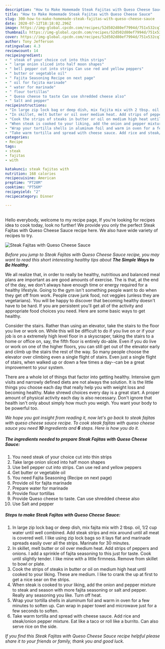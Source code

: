 ```yaml
---
description: "How to Make Homemade Steak Fajitas with Queso Cheese Sauce"
title: "How to Make Homemade Steak Fajitas with Queso Cheese Sauce"
slug: 300-how-to-make-homemade-steak-fajitas-with-queso-cheese-sauce
date: 2020-07-12T18:18:02.296Z
image: https://img-global.cpcdn.com/recipes/52d502d80ef7994d/751x532cq70/steak-fajitas-with-queso-cheese-sauce-recipe-main-photo.jpg
thumbnail: https://img-global.cpcdn.com/recipes/52d502d80ef7994d/751x532cq70/steak-fajitas-with-queso-cheese-sauce-recipe-main-photo.jpg
cover: https://img-global.cpcdn.com/recipes/52d502d80ef7994d/751x532cq70/steak-fajitas-with-queso-cheese-sauce-recipe-main-photo.jpg
author: Tony Jefferson
ratingvalue: 4.3
reviewcount: 14
recipeingredient:
- " steak of your choice cut into thin strips"
- " large onion sliced into half moon shapes"
- " bell pepper cut into strips Can use red and yellow peppers"
- " butter or vegetable oil"
- " Fajita Seasoning Recipe on next page"
- " oil for fajita marinade"
- " water for marinade"
- " flour tortillas"
- " Queso cheese to taste Can use shredded cheese also"
- " Salt and pepper"
recipeinstructions:
- "In large zip lock bag or deep dish, mix fajita mix with 2 tbsp. oil, 1/2 cup water until well combined. Add steak strips and mix around until all meat is covered well. I like using zip lock bags so it lays flat and marinade spreads easily over all the strips. Marinate for 30 minutes."
- "In skillet, melt butter or oil over medium heat. Add strips of peppers and onions. I add a sprinkle of fajita seasoning to this just for taste. Cook until slightly tender. I like mine with a little firmness. Remove from skillet to bowl or plate."
- "Cook the strips of steaks in butter or oil on medium high heat until cooked to your liking. These are medium. I like to crank the up at first to get a nice sear on the strips."
- "When steak is cooked to your liking, add the onion and pepper mixture to steak and season with more fajita seasoning or salt and pepper. Really any seasoning you like. Turn off heat."
- "Wrap your tortilla shells in aluminum foil and warm in oven for a few minutes to soften up. Can wrap in paper towel and microwave just for a few seconds to soften."
- "Take warm tortilla and spread with cheese sauce. Add rice and steak/onion pepper mixture. Eat like a taco or roll like a burrito. Can also serve rice on the side."
categories:
- Recipe
tags:
- steak
- fajitas
- with

katakunci: steak fajitas with 
nutrition: 168 calories
recipecuisine: American
preptime: "PT20M"
cooktime: "PT56M"
recipeyield: "2"
recipecategory: Dinner

---
```

<br>
Hello everybody, welcome to my recipe page, If you're looking for recipes idea to cook today, look no further! We provide you only the perfect Steak Fajitas with Queso Cheese Sauce recipe here. We also have wide variety of recipes to try.
<br>


![Steak Fajitas with Queso Cheese Sauce](https://img-global.cpcdn.com/recipes/52d502d80ef7994d/751x532cq70/steak-fajitas-with-queso-cheese-sauce-recipe-main-photo.jpg)

<i>Before you jump to Steak Fajitas with Queso Cheese Sauce recipe, you may want to read this short interesting healthy tips about <strong>The Simple Ways to Be Healthy</strong>.</i>

We all realize that, in order to really be healthy, nutritious and balanced meal plans are important as are good amounts of exercise. The  is that, at the end of the day, we don't always have enough time or energy required for a healthy lifestyle. Going to the gym isn't something people want to do when they get off from work. People crave junk food, not veggies (unless they are vegetarians). You will be happy to discover that becoming healthy doesn't have to be hard. If you are persistent you'll get all of the activity and appropriate food choices you need. Here are some basic ways to get healthy.

Consider the stairs. Rather than using an elevator, take the stairs to the floor you live or work on. While this will be difficult to do if you live on or if your job is on a extremely high level floor in a skyscraper, taking the stairs to a home or office on, say, the fifth floor is entirely do-able. Even if you do live or work on one of the higher floors, you can still get out of the elevator early and climb up the stairs the rest of the way. So many people choose the elevator over climbing even a single flight of stairs. Even just a single flight of stairs, when walked up or down a few times a day--can be a great improvement to your system. 

There are a whole lot of things that factor into getting healthy. Intensive gym visits and narrowly defined diets are not always the solution. It is the little things you choose each day that really help you with weight loss and becoming healthy. Make shrewd choices every day is a great start. A proper amount of physical activity each day is also necessary. Don't ignore that health isn't only about simply how much you weigh. You want your body to be powerful too. 


<i>We hope you got insight from reading it, now let's go back to steak fajitas with queso cheese sauce recipe. To cook steak fajitas with queso cheese sauce you need <strong>10</strong> ingredients and <strong>6</strong> steps. Here is how you do it.
</i>

##### The ingredients needed to prepare Steak Fajitas with Queso Cheese Sauce:

1. You need  steak of your choice cut into thin strips
1. Take  large onion sliced into half moon shapes
1. Use  bell pepper cut into strips. Can use red and yellow peppers
1. Get  butter or vegetable oil
1. You need  Fajita Seasoning (Recipe on next page)
1. Provide  oil for fajita marinade
1. Prepare  water for marinade
1. Provide  flour tortillas
1. Provide  Queso cheese to taste. Can use shredded cheese also
1. Use  Salt and pepper


##### Steps to make Steak Fajitas with Queso Cheese Sauce:

1. In large zip lock bag or deep dish, mix fajita mix with 2 tbsp. oil, 1/2 cup water until well combined. Add steak strips and mix around until all meat is covered well. I like using zip lock bags so it lays flat and marinade spreads easily over all the strips. Marinate for 30 minutes.
1. In skillet, melt butter or oil over medium heat. Add strips of peppers and onions. I add a sprinkle of fajita seasoning to this just for taste. Cook until slightly tender. I like mine with a little firmness. Remove from skillet to bowl or plate.
1. Cook the strips of steaks in butter or oil on medium high heat until cooked to your liking. These are medium. I like to crank the up at first to get a nice sear on the strips.
1. When steak is cooked to your liking, add the onion and pepper mixture to steak and season with more fajita seasoning or salt and pepper. Really any seasoning you like. Turn off heat.
1. Wrap your tortilla shells in aluminum foil and warm in oven for a few minutes to soften up. Can wrap in paper towel and microwave just for a few seconds to soften.
1. Take warm tortilla and spread with cheese sauce. Add rice and steak/onion pepper mixture. Eat like a taco or roll like a burrito. Can also serve rice on the side.


<i>If you find this Steak Fajitas with Queso Cheese Sauce recipe helpful please share it to your friends or family, thank you and good luck.</i>
